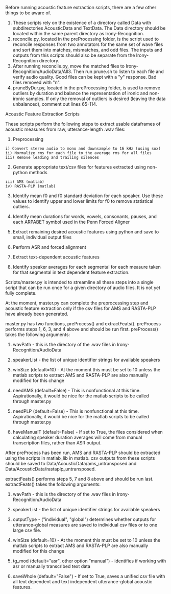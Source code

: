 Before running acoustic feature extraction scripts, there are a few other things to be aware of.

  1) These scripts rely on the existence of a directory called Data with subdirectories AcousticData and TextData. The Data directory should be located within the same parent directory as Irony-Recognition.
  2) reconcile.py, located in the preProcessing folder, is the script used to reconcile responses from two annotators for the same set of wave files and sort them into matches, mismatches, and odd files. The inputs and outputs from this scripts should also be separate from the Irony-Recognition directory.
  3) After running reconcile.py, move the matched files to Irony-Recognition/AudioData/All3. Then run prune.sh to listen to each file and verify audio quality. Good files can be kept with a "y" response. Bad files removed with "n".
  4) pruneByDur.py, located in the preProcessing folder, is used to remove outliers by duration and balance the representation of ironic and non-ironic samples. If only the removal of outliers is desired (leaving the data unbalanced), comment out lines 65-114.

Acoustic Feature Extraction Scripts

These scripts perform the following steps to extract usable dataframes of acoustic measures from raw, utterance-length .wav files:

  1) Preprocessing
  
    i) Convert stereo audio to mono and downsample to 16 kHz (using sox)
    ii) Normalize rms for each file to the average rms for all files
    iii) Remove leading and trailing silences
    
  2) Generate appropriate text/csv files for features extracted using non-python methods
    
    iii) AMS (matlab)
    iv) RASTA-PLP (matlab)
    
  3) Identify mean f0 and f0 standard deviation for each speaker. Use these values to identify upper and lower limits for f0 to remove statistical outliers.
  
  4) Identify mean durations for words, vowels, consonants, pauses, and each ARPABET symbol used in the Penn Forced Aligner
  
  5) Extract remaining desired acoustic features using python and save to small, individual output files
        
  6) Perform ASR and forced alignment
  
  7) Extract text-dependent acoustic features
  
  8) Identify speaker averages for each segmental for each measure taken for that segmental in text dependent feature extraction.
    
Scripts/master.py is intended to streamline all these steps into a single script that can be run once for a given directory of audio files. It is not yet fully complete.

At the moment, master.py can complete the preprocessing step and acoustic feature extraction only if the csv files for AMS and RASTA-PLP have already been generated.
  
master.py has two functions, preProcess() and extractFeats(). preProcess performs steps 1, 6, 3, and 4 above and should be run first. preProcess() takes the following arguments:
  1) wavPath - this is the directory of the .wav files in Irony-Recognition/AudioData
  
  2) speakerList - the list of unique identifier strings for available speakers
  
  3) winSize (default=10) - At the moment this must be set to 10 unless the matlab scripts to extract AMS and RASTA-PLP are also manually modified for this change
  
  4) needAMS (default=False) - This is nonfunctional at this time. Aspirationally, it would be nice for the matlab scripts to be called through master.py
  
  5) needPLP (default=False) - This is nonfunctional at this time. Aspirationally, it would be nice for the matlab scripts to be called through master.py
  
  6) haveManualT (default=False) - If set to True, the files considered when calculating speaker duration averages will come from manual transcription files, rather than ASR output.
  
After preProcess has been run, AMS and RASTA-PLP should be extracted using the scripts in matlab_lib in matlab. csv outputs from these scripts should be saved to Data/AcousticData/ams_untransposed and Data/AcousticData/rastaplp_untransposed.

extractFeats() performs steps 5, 7 and 8 above and should be run last. extractFeats() takes the following arguments:
  1) wavPath - this is the directory of the .wav files in Irony-Recognition/AudioData
  
  2) speakerList - the list of unique identifier strings for available speakers
  
  3) outputType - ("individual", "global") determines whether outputs for utterance-global measures are saved to individual csv files or to one large csv file.
  
  4) winSize (default=10) - At the moment this must be set to 10 unless the matlab scripts to extract AMS and RASTA-PLP are also manually modified for this change
  
  5) tg_mod (default="asr", other option "manual") - identifies if working with asr or manually transcribed text data
  
  6) saveWhole (default="False") - If set to True, saves a unified csv file with all text dependent and text independent utterance-global acoustic features.
